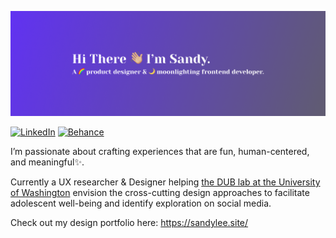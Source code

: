 [![MasterHead](https://github.com/sl30724/sl30724/blob/main/LinkedinCover.png)]((https://github.com/sl30724))

[![LinkedIn](https://img.shields.io/badge/linkedin-%230077B5.svg?style=for-the-badge&logo=linkedin&logoColor=white)](https://www.linkedin.com/in/meihsuan-lee/)
[![Behance](https://img.shields.io/badge/Behance-1769ff?style=for-the-badge&logo=behance&logoColor=white)](https://www.behance.net/sandylee17)

I’m passionate about crafting experiences that are fun, human-centered, and meaningful✨.

Currently a UX researcher & Designer helping <a href="https://dub.washington.edu/" target="_blank">the DUB lab at the University of Washington</a> envision the cross-cutting design approaches to facilitate adolescent well-being and identify exploration on social media.

Check out my design portfolio here: https://sandylee.site/
